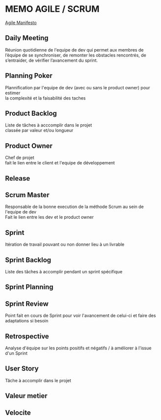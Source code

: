 # MEMO AGILE / SCRUM

[Agile Manifesto](http://agilemanifesto.org/iso/fr/manifesto.html)

## Daily Meeting
Réunion quotidienne de l'equipe de dev  qui permet aux membres de l’équipe de se synchroniser, de remonter les obstacles rencontrés, de s’entraider, de vérifier l’avancement du sprint. 

## Planning Poker
Plannification par l'equipe de dev (avec ou sans le product owner) pour estimer<br>
la complexité et la faisabilité des taches

## Product Backlog
Liste de tâches à acccomplir dans le projet<br>
classée par valeur et/ou longueur


## Product Owner
Chef de projet<br>
fait le lien entre le client et l'equipe de développement


## Release

## Scrum Master
Responsable de la bonne execution de la méthode Scrum au sein de l'equipe de dev<br>
Fait le lien entre les dev et le product owner


## Sprint
Itération de travail pouvant ou non donner lieu à un livrable

## Sprint Backlog
Liste des tâches à accomplir pendant un sprint spécifique

## Sprint Planning

## Sprint Review
Point fait en cours de Sprint pour voir l'avancement de celui-ci et faire des adaptations si besoin

## Retrospective
Analyse d'équipe sur les points positifs et négatifs / à améliorer à l'issue d'un Sprint

## User Story
Tâche à accomplir dans le projet

## Valeur metier

## Velocite




